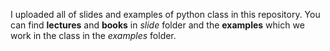I uploaded all of slides and examples of python class in this repository. You can find **lectures** and **books** in _slide_ folder and the **examples** which we work in the class in the _examples_ folder.  
